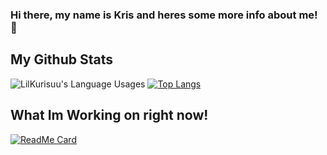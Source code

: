 ### Hi there, my name is Kris and heres some more info about me! 👋

## My Github Stats
<img src="https://github-readme-stats.vercel.app/api?username=LilKurisuu&show_icons=true&theme=dark" alt="LilKurisuu's Language Usages"> [![Top Langs](https://github-readme-stats.vercel.app/api/top-langs/?username=LilKurisuu&langs_count=8&theme=dark)](https://github.com/anuraghazra/github-readme-stats)



## What Im Working on right now!
[![ReadMe Card](https://github-readme-stats.vercel.app/api/pin/?username=LilKurisuu&repo=BLACKOUT&theme=dark)](https://github.com/LilKurisuu/BLACKOUT)
